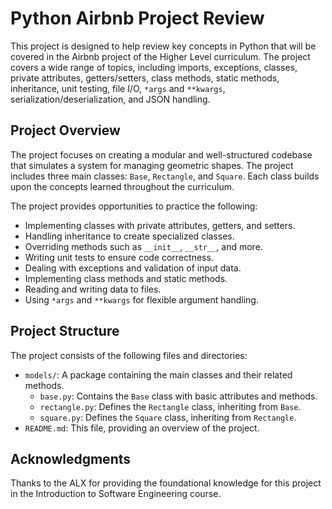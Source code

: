 # Python Airbnb Project Review

This project is designed to help review key concepts in Python that will be covered in the Airbnb project of the Higher Level curriculum. The project covers a wide range of topics, including imports, exceptions, classes, private attributes, getters/setters, class methods, static methods, inheritance, unit testing, file I/O, `*args` and `**kwargs`, serialization/deserialization, and JSON handling.

## Project Overview

The project focuses on creating a modular and well-structured codebase that simulates a system for managing geometric shapes. The project includes three main classes: `Base`, `Rectangle`, and `Square`. Each class builds upon the concepts learned throughout the curriculum.

The project provides opportunities to practice the following:

- Implementing classes with private attributes, getters, and setters.
- Handling inheritance to create specialized classes.
- Overriding methods such as `__init__`, `__str__`, and more.
- Writing unit tests to ensure code correctness.
- Dealing with exceptions and validation of input data.
- Implementing class methods and static methods.
- Reading and writing data to files.
- Using `*args` and `**kwargs` for flexible argument handling.


## Project Structure

The project consists of the following files and directories:

- `models/`: A package containing the main classes and their related methods.
  - `base.py`: Contains the `Base` class with basic attributes and methods.
  - `rectangle.py`: Defines the `Rectangle` class, inheriting from `Base`.
  - `square.py`: Defines the `Square` class, inheriting from `Rectangle`.
- `README.md`: This file, providing an overview of the project.

## Acknowledgments

Thanks to the ALX for providing the foundational knowledge for this project in the Introduction to Software Engineering course.
